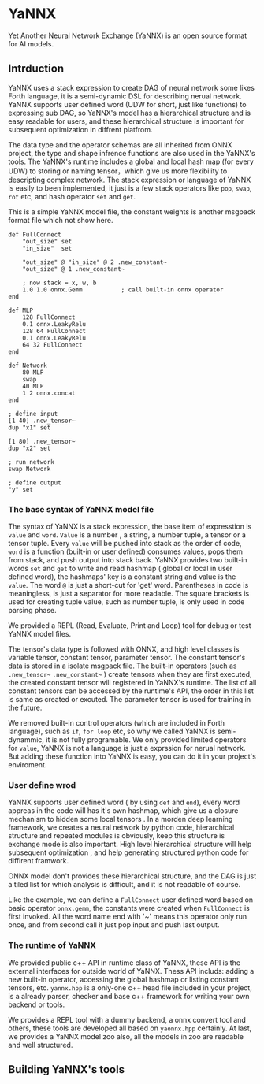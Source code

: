 # YaNNX
Yet Another Neural Network Exchange (YaNNX) is an open source format for AI models. 

## Intrduction

YaNNX uses a stack expression to create DAG of neural network some likes Forth language, it is a semi-dynamic DSL for describing nerual network.
YaNNX supports user defined word (UDW for short, just like functions) to expressing sub DAG, so YaNNX's model has a hierarchical structure and is easy readable for users, 
and these hierarchical structure is important for subsequent optimization in diffrent platfrom.

The data type and the operator schemas are all inherited from ONNX project, the type and shape infrence functions are also used in the YaNNX's tools.
The YaNNX's runtime includes a global and local hash map (for every UDW) to storing or naming tensor，which give us more flexibility to descripting complex network.
The stack expression or language of YaNNX is easily to been implemented, it just is a few stack operators like `pop`, `swap`, `rot` etc, and hash operator `set` and `get`.

This is a simple YaNNX model file, the constant weights is another msgpack format file which not show here.

```
def FullConnect
    "out_size" set
    "in_size"  set

    "out_size" @ "in_size" @ 2 .new_constant~
    "out_size" @ 1 .new_constant~ 
    
    ; now stack = x, w, b
    1.0 1.0 onnx.Gemm           ; call built-in onnx operator
end

def MLP
    128 FullConnect
    0.1 onnx.LeakyRelu
    128 64 FullConnect
    0.1 onnx.LeakyRelu
    64 32 FullConnect
end

def Network
    80 MLP
    swap 
    40 MLP
    1 2 onnx.concat 
end

; define input
[1 40] .new_tensor~ 
dup "x1" set

[1 80] .new_tensor~
dup "x2" set

; run network
swap Network 

; define output
"y" set

```

### The base syntax of YaNNX model file

The syntax of YaNNX is a stack expression, the base item of expresstion is `value` and `word`. 
`Value` is a number , a string, a number tuple, a tensor or a tensor tuple. 
Every `value` will be pushed into stack as the order of code, `word` is a function (built-in or user defined) consumes values, pops them from stack, and push output into stack back.
YaNNX provides two built-in words `set` and `get` to write and read hashmap ( global or local in user defined word), the hashmaps' key is a constant string and value is the `value`.
The word `@` is just a short-cut for 'get' word. Parentheses in code is meaningless, is just a separator for more readable. 
The square brackets is used for creating tuple value, such as number tuple, is only used in code parsing phase.

We provided a REPL (Read, Evaluate, Print and Loop) tool for debug or test YaNNX model files.

The tensor's data type is followed with ONNX, and high level classes is variable tensor, constant tensor, parameter tensor. The constant tensor's data is stored in a isolate msgpack file. 
The built-in operators (such as `.new_tensor~` `.new_constant~` ) create tensors when they are first executed, the created constant tensor will registered in YaNNX's runtime.
The list of all constant tensors can be accessed by the runtime's API, the order in this list is same as created or excuted.
The parameter tensor is used for training in the future.

We removed built-in control operators (which are included in Forth language), such as `if`, `for loop` etc, so why we called YaNNX is semi-dynammic, it is not fully programable. 
We only provided limited operators for `value`, YaNNX is not a language is just a exprssion for nerual network. 
But adding these function into YaNNX is easy, you can do it in your project's enviroment.

### User define wrod

YaNNX supports user defined word ( by using `def` and `end`), every word appreas in the code will has it's own hashmap, which give us a closure mechanism to hidden some local tensors .
In a morden deep learning framework, we creates a neural network by python code, hierarchical structure and repeated modules is obviously, keep this structure is exchange mode is also important.
High level hierarchical structure will help subsequent optimization , and help generating structured python code for diffirent framwork.

ONNX model don't provides these hierarchical structure, and the DAG is just a tiled list for which analysis is difficult, and it is not readable of course.

Like the example, we can define a `FullConnect` user defined word based on basic operator `onnx.gemm`, the constants were created when `FullConnect` is first invoked.
All the word name end with '~' means this operator only run once, and from second call it just pop input and push last output.

### The runtime of YaNNX

We provided public c++ API in runtime class of YaNNX, these API is the external interfaces for outside world of YaNNX. 
Thess API includs: adding a new built-in operator, accessing the global hashmap or listing constant tensors, etc.
`yannx.hpp` is a only-one c++ head file included in your project, is a already parser, checker and base c++ framework for writing your own backend or tools. 

We provides a REPL tool with a dummy backend, a onnx convert tool and others, these tools are developed all based on `yaonnx.hpp` certainly. 
At last, we provides a YaNNX model zoo also, all the models in zoo are readable and well structured.

## Building YaNNX's tools

